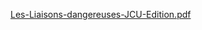 
[Les-Liaisons-dangereuses-JCU-Edition.pdf](https://github.com/user-attachments/files/21669328/Les-Liaisons-dangereuses-JCU-Edition.pdf)
